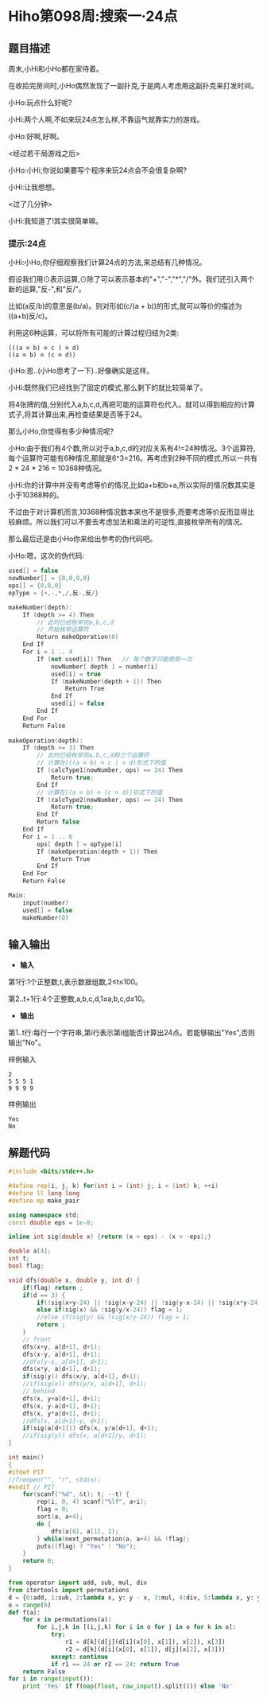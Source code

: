 # Hiho第098周:搜索一·24点

## 题目描述

周末,小Hi和小Ho都在家待着。

在收拾完房间时,小Ho偶然发现了一副扑克,于是两人考虑用这副扑克来打发时间。

小Ho:玩点什么好呢?

小Hi:两个人啊,不如来玩24点怎么样,不靠运气就靠实力的游戏。

小Ho:好啊,好啊。

<经过若干局游戏之后>

小Ho:小Hi,你说如果要写个程序来玩24点会不会很复杂啊?

小Hi:让我想想。

<过了几分钟>

小Hi:我知道了!其实很简单嘛。

### 提示:24点

小Hi:小Ho,你仔细观察我们计算24点的方法,来总结有几种情况。

假设我们用⊙表示运算,⊙除了可以表示基本的"+","-","*","/"外。我们还引入两个新的运算,"反-",和"反/"。

比如(a反/b)的意思是(b/a)。则对形如(c/(a + b))的形式,就可以等价的描述为((a+b)反/c)。

利用这6种运算，可以将所有可能的计算过程归结为2类:

```
(((a ⊙ b) ⊙ c ) ⊙ d)
((a ⊙ b) ⊙ (c ⊙ d))
```

小Ho:恩..(小Ho思考了一下)..好像确实是这样。

小Hi:既然我们已经找到了固定的模式,那么剩下的就比较简单了。

将4张牌的值,分别代入a,b,c,d,再把可能的运算符也代入。就可以得到相应的计算式子,将其计算出来,再检查结果是否等于24。

那么小Ho,你觉得有多少种情况呢?

小Ho:由于我们有4个数,所以对于a,b,c,d的对应关系有4!=24种情况。3个运算符,每个运算符可能有6种情况,那就是6^3=216。再考虑到2种不同的模式,所以一共有2 * 24 * 216 = 10368种情况。

小Hi:你的计算中并没有考虑等价的情况,比如a+b和b+a,所以实际的情况数其实是小于10368种的。

不过由于对计算机而言,10368种情况数本来也不是很多,而要考虑等价反而显得比较麻烦。所以我们可以不要去考虑加法和乘法的可逆性,直接枚举所有的情况。

那么最后还是由小Ho你来给出参考的伪代码吧。

小Ho:嗯，这次的伪代码:

```c++
used[] = false
nowNumber[] = {0,0,0,0}
ops[] = {0,0,0}
opType = {+,-,*,/,反-,反/}

makeNumber(depth):
    If (depth >= 4) Then
        // 此时已经枚举完a,b,c,d
        // 开始枚举运算符
        Return makeOperation(0)
    End If
    For i = 1 .. 4
        If (not used[i]) Then   // 每个数字只能使用一次
            nowNumber[ depth ] = number[i]
            used[i] = true
            If (makeNumber(depth + 1)) Then
                Return True
            End If
            used[i] = false
        End If
    End For
    Return False
    
makeOperation(depth):
    If (depth >= 3) Then
        // 此时已经枚举完a,b,c,d和三个运算符
        // 计算在(((a ⊙ b) ⊙ c ) ⊙ d)形式下的值
        If (calcType1(nowNumber, ops) == 24) Then
            Return true;
        End If
        // 计算在((a ⊙ b) ⊙ (c ⊙ d))形式下的值
        If (calcType2(nowNumber, ops) == 24) Then
            Return true;
        End If
        Return false
    End If
    For i = 1 .. 6
        ops[ depth ] = opType[i]
        If (makeOperation(depth + 1)) Then
            Return True
        End If
    End For
    Return False

Main:
    input(number)
    used[] = false
    makeNumber(0)
```

## 输入输出

* **输入**

第1行:1个正整数,t,表示数据组数,2≤t≤100。

第2..t+1行:4个正整数,a,b,c,d,1≤a,b,c,d≤10。

* **输出**

第1..t行:每行一个字符串,第i行表示第i组能否计算出24点。若能够输出"Yes",否则输出"No"。

样例输入

```
2
5 5 5 1
9 9 9 9
```

样例输出

```
Yes
No
```

## 解题代码

```c++
#include <bits/stdc++.h>

#define rep(i, j, k) for(int i = (int) j; i < (int) k; ++i)
#define ll long long
#define mp make_pair

using namespace std;
const double eps = 1e-8;

inline int sig(double x) {return (x > eps) - (x < -eps);}

double a[4];
int t;
bool flag;

void dfs(double x, double y, int d) {
    if(flag) return ;
    if(d == 3) {
        if(!sig(x+y-24) || !sig(x-y-24) || !sig(y-x-24) || !sig(x*y-24)) flag = 1;
        else if(sig(x) && !sig(y/x-24)) flag = 1;
        //else if(sig(y) && !sig(x/y-24)) flag = 1;
        return ;
    }
    // front
    dfs(x+y, a[d+1], d+1);
    dfs(x-y, a[d+1], d+1);
    //dfs(y-x, a[d+1], d+1);
    dfs(x*y, a[d+1], d+1);
    if(sig(y)) dfs(x/y, a[d+1], d+1);
    //if(sig(x)) dfs(y/x, a[d+1], d+1);
    // behind
    dfs(x, y+a[d+1], d+1);
    dfs(x, y-a[d+1], d+1);
    dfs(x, y*a[d+1], d+1);
    //dfs(x, a[d+1]-y, d+1);
    if(sig(a[d+1])) dfs(x, y/a[d+1], d+1);
    //if(sig(y)) dfs(x, a[d+1]/y, d+1);
}

int main()
{
#ifdef PIT
//freopen("", "r", stdin);
#endif // PIT
    for(scanf("%d", &t); t; --t) {
        rep(i, 0, 4) scanf("%lf", a+i);
        flag = 0; 
        sort(a, a+4);
        do {
            dfs(a[0], a[1], 1);
        } while(next_permutation(a, a+4) && !flag);
        puts((flag) ? "Yes" : "No");
    }
    return 0;
}
```


```python
from operator import add, sub, mul, div
from itertools import permutations
d = {0:add, 1:sub, 2:lambda x, y: y - x, 3:mul, 4:div, 5:lambda x, y: y / x}
o = range(6)
def f(a):
    for x in permutations(a):
        for i,j,k in [(i,j,k) for i in o for j in o for k in o]:
            try:
                r1 = d[k](d[j](d[i](x[0], x[1]), x[2]), x[3])
                r2 = d[k](d[i](x[0], x[1]), d[j](x[2], x[3]))
            except: continue
            if r1 == 24 or r2 == 24: return True
    return False
for i in range(input()):
    print 'Yes' if f(map(float, raw_input().split())) else 'No'
```